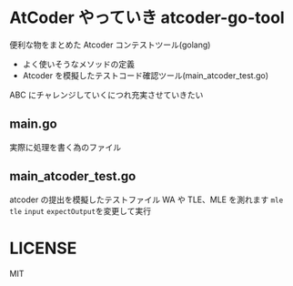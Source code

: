 # AtCoder やっていき atcoder-go-tool

便利な物をまとめた Atcoder コンテストツール(golang)

-   よく使いそうなメソッドの定義
-   Atcoder を模擬したテストコード確認ツール(main_atcoder_test.go)

ABC にチャレンジしていくにつれ充実させていきたい

## main.go

実際に処理を書く為のファイル

## main_atcoder_test.go

atcoder の提出を模擬したテストファイル
WA や TLE、MLE を測れます
`mle` `tle` `input` `expectOutput`を変更して実行

# LICENSE

MIT
